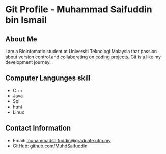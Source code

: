 # Git Profile - Muhammad Saifuddin bin Ismail

## About Me

I am a Bioinfomatic student at Universiti Teknologi Malaysia that passion  about version control and collaborating on coding projects. Git is a like my development journey.

## Computer Langunges skill

- C ++
- Java
- Sql
- html
- Linux
  


## Contact Information

- Email: muhammadsaifuddin@graduate.utm.my
- GitHub: [github.com/MuhdSaifuddin](https://github.com/MuhdSaifuddin)

